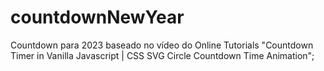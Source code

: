 # countdownNewYear

Countdown para 2023 baseado no vídeo do Online Tutorials "Countdown Timer in Vanilla Javascript | CSS SVG Circle Countdown Time Animation";

